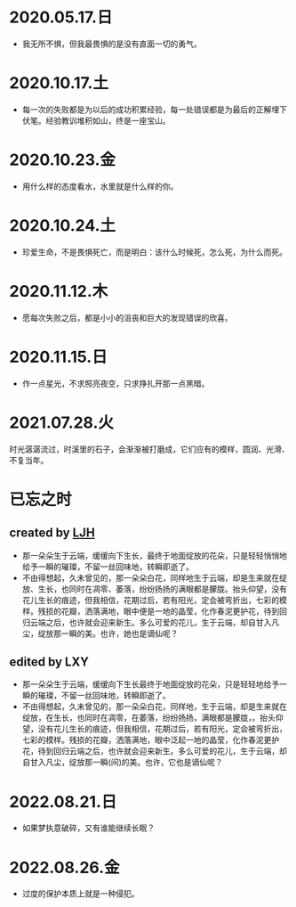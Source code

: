 # 2020.05.17.日
- 我无所不惧，但我最畏惧的是没有直面一切的勇气。
# 2020.10.17.土
- 每一次的失败都是为以后的成功积累经验，每一处错误都是为最后的正解埋下伏笔。经验教训堆积如山，终是一座宝山。
# 2020.10.23.金
- 用什么样的态度看水，水里就是什么样的你。
# 2020.10.24.土
- 珍爱生命，不是畏惧死亡，而是明白：该什么时候死，怎么死，为什么而死。
# 2020.11.12.木
- 愿每次失败之后，都是小小的沮丧和巨大的发现错误的欣喜。
# 2020.11.15.日
- 作一点星光，不求照亮夜空，只求挣扎开那一点黑暗。
# 2021.07.28.火
时光潺潺流过，时溪里的石子，会渐渐被打磨成，它们应有的模样，圆润、光滑、不复当年。
# 已忘之时
## created by [LJH](https://github.com/aso-ljh)
- 那一朵朵生于云端，缓缓向下生长，最终于地面绽放的花朵，只是轻轻悄悄地给予一瞬的璀璨，不留一丝回味地，转瞬即逝了。
- 不由得想起，久未曾见的，那一朵朵白花，同样地生于云端，却是生来就在绽放、生长，也同时在凋零、萎落，纷纷扬扬的满眼都是朦胧。抬头仰望，没有花儿生长的痕迹，但我相信，花期过后，若有阳光，定会被弯折出，七彩的模样。残损的花瓣，洒落满地，眼中便是一地的晶莹，化作春泥更护花，待到回归云端之后，也许就会迎来新生。多么可爱的花儿，生于云端，却自甘入凡尘，绽放那一瞬的美。也许，她也是谪仙呢？
## edited by LXY
- 那一朵朵生于云端，缓缓向下生长最终于地面绽放的花朵，只是轻轻地给予一瞬的璀璨，不留一丝回味地，转瞬即逝了。
- 不由得想起，久未曾见的，那一朵朵白花，同样地，生于云端，却是生来就在绽放，在生长，也同时在凋零，在萎落，纷纷扬扬，满眼都是朦胧，。抬头仰望，没有花儿生长的痕迹，但我相信，花期过后，若有阳光，定会被弯折出，七彩的模样。残损的花瓣，洒落满地，眼中泛起一地的晶莹，化作春泥更护花，待到回归云端之后，也许就会迎来新生。多么可爱的花儿，生于云端，却自甘入凡尘，绽放那一瞬(间)的美。也许，它也是谪仙呢？
# 2022.08.21.日
- 如果梦执意破碎，又有谁能继续长眠？
# 2022.08.26.金
- 过度的保护本质上就是一种侵犯。
